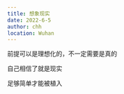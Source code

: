 ```yaml
---
title: 想象现实
date: 2022-6-5
author: chh
location: Wuhan
---
```


前提可以是理想化的，不一定需要是真的

自己相信了就是现实

足够简单才能被植入
